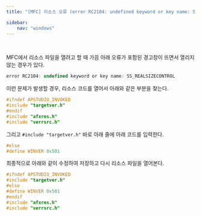 ```yaml
---
title: "[MFC] 리소스 오류 (error RC2104: undefined keyword or key name: SS_REALSIZECONTROL)"

sidebar:
    nav: "windows"
---
```


<br/>

MFC에서 리소스 파일을 열려고 할 때 가끔 아래 오류가 포함된 경고창이 뜨면서 열리지 않는 경우가 있다.

```javascript
error RC2104: undefined keyword or key name: SS_REALSIZECONTROL
```

이런 문제가 발생할 경우, 리소스 코드를 열어서 아래와 같은 부분을 찾는다.

```cpp
#ifndef APSTUDIO_INVOKED
#include "targetver.h"
#endif
#include "afxres.h"
#include "verrsrc.h"
```

그리고 `#include "targetver.h"` 바로 아래 줄에 아래 코드를 입력한다.

```cpp
#else
#define WINVER 0x501
```

최종적으로 아래와 같이 수정하여 저장하고 다시 리소스 파일을 열어본다.

```cpp
#ifndef APSTUDIO_INVOKED
#include "targetver.h"
#else
#define WINVER 0x501
#endif
#include "afxres.h"
#include "verrsrc.h"
```


<br/>